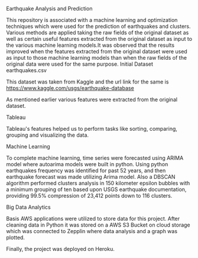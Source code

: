 Earthquake Analysis and Prediction

This repository is associated with a machine learning and optimization techniques which were used for the prediction of earthquakes and clusters. Various methods are applied taking the raw fields of the original dataset as well as certain useful features extracted from the original dataset as input to the various machine learning models.It was observed that the results improved when the features extracted from the original dataset were used as input to those machine learning models than when the raw fields of the original data were used for the same purpose.
Initial Dataset
earthquakes.csv

This dataset was taken from Kaggle and the url link for the same is https://www.kaggle.com/usgs/earthquake-database

As mentioned earlier various features were extracted from the original dataset. 

Tableau

Tableau's features helped us to perform tasks like sorting, comparing, grouping and visualizing the data.

Machine Learning

To complete machine learning, time series were forecasted using ARIMA model where autoarima models were built in python. Using python earthquakes frequency was identified for past 52 years, and then earthquake forecast was made utilizing Arima model. Also a DBSCAN algorithm performed clusters analysis in 150 kilometer epsilon bubbles with a minimum grouping of ten based upon USGS earthquake documentation, providing 99.5% compression of 23,412 points down to 116 clusters.

Big Data Analytics

Basis AWS applications were utilized to store data for this project. After cleaning data in Python it was stored on a AWS S3 Bucket on cloud storage which was connected to Zepplin where data analysis and a graph was plotted.

Finally, the project was deployed on Heroku. 
